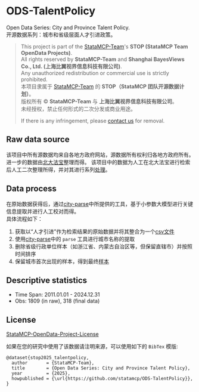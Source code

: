 # ODS-TalentPolicy
Open Data Series: City and Province Talent Policy.  
开源数据系列：城市和省级层面人才引进政策。

> This project is part of the [StataMCP-Team](https://team.statamcp.com)'s **STOP (StataMCP Team OpenData Projects)**.  
> All rights reserved by **StataMCP-Team** and **Shanghai BayesViews Co., Ltd. (上海比翼视界信息科技有限公司)**.  
> Any unauthorized redistribution or commercial use is strictly prohibited.  
> 本项目隶属于 [StataMCP-Team](https://team.statamcp.com) 的 **STOP（StataMCP 团队开源数据计划）**。  
> 版权所有 © **StataMCP-Team** 与 **上海比翼视界信息科技有限公司**。  
> 未经授权，禁止任何形式的二次分发或商业用途。
> 
> If there is any infringement, please [contact us](mailto:sepine@statamcp.com) for removal.

## Raw data source
该项目中所有源数据均来自各地方政府网站，源数据所有权利归各地方政府所有。
进一步的数据由[北大法宝](https://www.pkulaw.com)整理而得。
该项目中的数据为人工在北大法宝进行检索后人工二次整理所得，并对其进行系列[处理](#data-process)。

## Data process
在原始数据获得后，通过[city-parse](https://github.com/sepinetam/city-parse)中所提供的工具，基于小参数大模型进行关键信息提取并进行人工校对而得。  
具体流程如下：
1. 获取以“人才引进”作为检索结果的原始数据并将其整合为一个[csv文件](source/datas/raw.csv)
2. 使用[city-parse](https://github.com/sepinetam/city-parse)中的 `parse` 工具进行城市名称的提取
3. 删除省级行政单位样本（如浙江省、内蒙古自治区等，但保留直辖市）并按照时间排序
4. 保留城市首次出现的样本，得到最终[样本](source/datas/talent_policy.csv)


## Descriptive statistics
- Time Span: 2011.01.01 - 2024.12.31
- Obs: 1809 (in raw), 318 (final data)

## License
[StataMCP-OpenData-Project-License](#)

如果在您的研究中使用了该数据请注明来源，可以使用如下的 `BibTex` 模版:
```
@dataset{stop2025_talentpolicy,
  author       = {StataMCP-Team},
  title        = {Open Data Series: City and Province Talent Policy},
  year         = {2025},
  howpublished = {\url{https://github.com/statamcp/ODS-TalentPolicy}},
}
```
